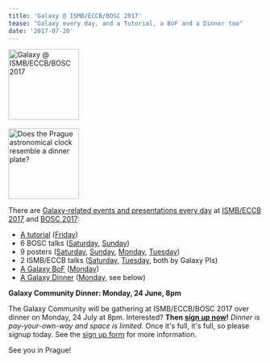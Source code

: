 ```yaml
---
title: 'Galaxy @ ISMB/ECCB/BOSC 2017'
tease: "Galaxy every day, and a Tutorial, a BoF and a Dinner too"
date: '2017-07-20'
---
```


<div class="right"><a href="/src/events/2017-ismb-bosc/index.md"><img src="/src/images/logos/ismb-2017.png" alt="Galaxy @ ISMB/ECCB/BOSC 2017"  width="140" /></a><br /><br />
<a href="http://bit.ly/ismbdinnerpoll"><img src="/news/2017-06-ismb-dinner-poll/coincidence.gif" alt="Does the Prague astronomical clock resemble a dinner plate?"  width="140" /></a>
</div>

There are [Galaxy-related  events and presentations every day](/src/events/2017-ismb-bosc/index.md) at [ISMB/ECCB 2017](https://www.iscb.org/ismbeccb2017) and [BOSC 2017](https://www.open-bio.org/wiki/BOSC_2017):

* [A tutorial](https://www.iscb.org/ismbeccb2017-program/tutorials#p6) ([Friday](/src/events/2017-ismb-bosc/index.md#21-july-friday))
* 6 BOSC talks ([Saturday](/src/events/2017-ismb-bosc/index.md#22-july-saturday), [Sunday](/src/events/2017-ismb-bosc/index.md#23-july-sunday)) 
* 9 posters ([Saturday](/src/events/2017-ismb-bosc/index.md#22-july-saturday), [Sunday](/src/events/2017-ismb-bosc/index.md#23-july-sunday), [Monday](/src/events/2017-ismb-bosc/index.md#24-july-monday), [Tuesday](/src/events/2017-ismb-bosc/index.md#25-july-tuesday))
* 2 ISMB/ECCB talks ([Saturday](/src/events/2017-ismb-bosc/index.md#22-july-saturday), [Tuesday](/src/events/2017-ismb-bosc/index.md#25-july-tuesday), both by Galaxy PIs) 
* [A Galaxy BoF](https://www.iscb.org/ismbeccb2017-program/ismbeccb2017-bof) ([Monday](/src/events/2017-ismb-bosc/index.md#24-july-monday))
* [A Galaxy Dinner](http://bit.ly/gxyismb2017bdinner) ([Monday](/src/events/2017-ismb-bosc/index.md#24-july-monday), see below)
 

**Galaxy Community Dinner: Monday, 24 June, 8pm**

The Galaxy Community will be gathering at ISMB/ECCB/BOSC 2017 over dinner on Monday, 24 July at 8pm. Interested?  **Then [sign up now](http://bit.ly/gxyismb2017bdinner)!** *Dinner is pay-your-own-way and space is limited.* Once it's full, it's full, so please signup today.  See the [sign up form](http://bit.ly/gxyismb2017bdinner) for more information.

See you in Prague!  
